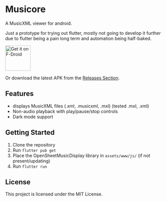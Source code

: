 # Musicore

A MusicXML viewer for android.

Just a prototype for trying out flutter, mostly not going to develop it further due to flutter being a pain long term and automation being half-baked.

[<img src="https://fdroid.gitlab.io/artwork/badge/get-it-on.png"
     alt="Get it on F-Droid"
     height="80">](https://f-droid.org/packages/io.github.mlm_games.musicore/)

Or download the latest APK from the [Releases Section](https://github.com/mlm-games/musicore-libre/releases/latest).

## Features 

- displays MusicXML files (.xml, .musicxml, .mxl) (tested .mxl, .xml)
- Non-audio playback with play/pause/stop controls
- Dark mode support

## Getting Started

1. Clone the repository
2. Run `flutter pub get`
3. Place the OpenSheetMusicDisplay library in `assets/www/js/` (if not present/updating)
4. Run `flutter run`

## License

This project is licensed under the MIT License.
